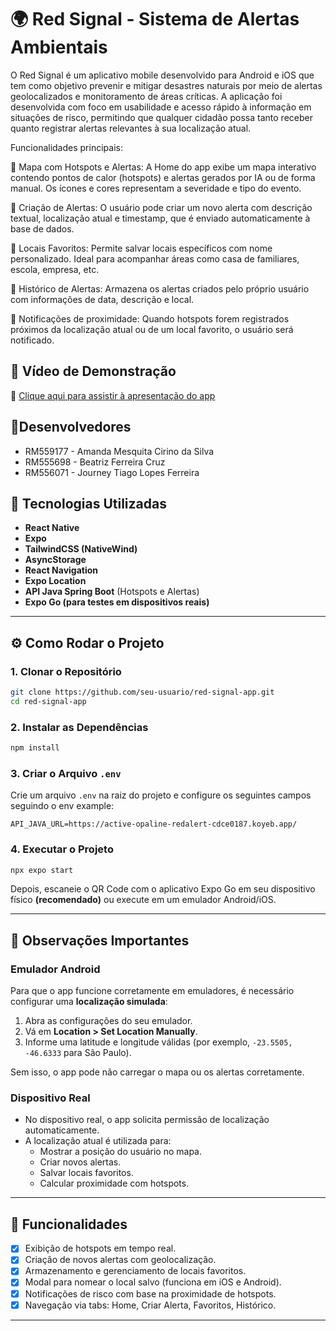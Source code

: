 # 🌍 Red Signal - Sistema de Alertas Ambientais

O Red Signal é um aplicativo mobile desenvolvido para Android e iOS que tem como objetivo prevenir e mitigar desastres naturais por meio de alertas geolocalizados e monitoramento de áreas críticas. A aplicação foi desenvolvida com foco em usabilidade e acesso rápido à informação em situações de risco, permitindo que qualquer cidadão possa tanto receber quanto registrar alertas relevantes à sua localização atual.

Funcionalidades principais:

📍 Mapa com Hotspots e Alertas: A Home do app exibe um mapa interativo contendo pontos de calor (hotspots) e alertas gerados por IA ou de forma manual. Os ícones e cores representam a severidade e tipo do evento.

🚨 Criação de Alertas: O usuário pode criar um novo alerta com descrição textual, localização atual e timestamp, que é enviado automaticamente à base de dados.

💖 Locais Favoritos: Permite salvar locais específicos com nome personalizado. Ideal para acompanhar áreas como casa de familiares, escola, empresa, etc.

📜 Histórico de Alertas: Armazena os alertas criados pelo próprio usuário com informações de data, descrição e local.

🔔 Notificações de proximidade: Quando hotspots forem registrados próximos da localização atual ou de um local favorito, o usuário será notificado.

## 🎥 Vídeo de Demonstração

🔗 [Clique aqui para assistir à apresentação do app](https://www.youtube.com/watch?v=DieKegRt6ao)

## 👥Desenvolvedores

- RM559177 - Amanda Mesquita Cirino da Silva
- RM555698 - Beatriz Ferreira Cruz
- RM556071 - Journey Tiago Lopes Ferreira

## 🧩 Tecnologias Utilizadas

- **React Native**
- **Expo**
- **TailwindCSS (NativeWind)**
- **AsyncStorage**
- **React Navigation**
- **Expo Location**
- **API Java Spring Boot** (Hotspots e Alertas)
- **Expo Go (para testes em dispositivos reais)**

---

## ⚙️ Como Rodar o Projeto

### 1. Clonar o Repositório

```bash
git clone https://github.com/seu-usuario/red-signal-app.git
cd red-signal-app
```

### 2. Instalar as Dependências

```bash
npm install
```

### 3. Criar o Arquivo `.env`

Crie um arquivo `.env` na raiz do projeto e configure os seguintes campos seguindo o env example:

```env
API_JAVA_URL=https://active-opaline-redalert-cdce0187.koyeb.app/
```

### 4. Executar o Projeto

```bash
npx expo start
```

Depois, escaneie o QR Code com o aplicativo Expo Go em seu dispositivo físico **(recomendado)** ou execute em um emulador Android/iOS.

---

## 📱 Observações Importantes

### Emulador Android

Para que o app funcione corretamente em emuladores, é necessário configurar uma **localização simulada**:

1. Abra as configurações do seu emulador.
2. Vá em **Location > Set Location Manually**.
3. Informe uma latitude e longitude válidas (por exemplo, `-23.5505, -46.6333` para São Paulo).

Sem isso, o app pode não carregar o mapa ou os alertas corretamente.

### Dispositivo Real

- No dispositivo real, o app solicita permissão de localização automaticamente.
- A localização atual é utilizada para:
  - Mostrar a posição do usuário no mapa.
  - Criar novos alertas.
  - Salvar locais favoritos.
  - Calcular proximidade com hotspots.

---

## 📌 Funcionalidades

- [x] Exibição de hotspots em tempo real.
- [x] Criação de novos alertas com geolocalização.
- [x] Armazenamento e gerenciamento de locais favoritos.
- [x] Modal para nomear o local salvo (funciona em iOS e Android).
- [x] Notificações de risco com base na proximidade de hotspots.
- [x] Navegação via tabs: Home, Criar Alerta, Favoritos, Histórico.

---
